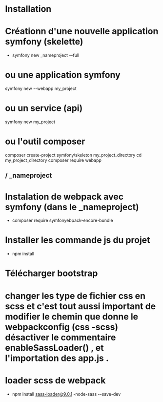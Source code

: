 # Installation

# Créationn d'une nouvelle application symfony (skelette)
-  symfony new _nameproject --full
 # ou une application symfony
 symfony new --webapp my_project
 # ou un service (api)
 symfony new my_project
 # ou  l'outil composer
 composer create-project symfony/skeleton my_project_directory
    cd my_project_directory
    composer require webapp

## / _nameproject
# Instalation de webpack avec symfony (dans le _nameproject)
- composer require symfonyebpack-encore-bundle

# Installer les commande js du projet
- npm install

# Télécharger bootstrap 
# changer les type de fichier css en scss et c'est tout aussi important de modifier le chemin que donne le  webpackconfig (css -scss) désactiver le commentaire enableSassLoader() , et l'importation des app.js . 

# loader scss de webpack
- npm install sass-loader@9.0.1 -node-sass --save-dev         